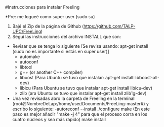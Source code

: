 #Instrucciones para instalar Freeling

*Pre: me logueé como super user (sudo su)

1. Bajé el Zip de la página de Github (https://github.com/TALP-UPC/FreeLing)
2. Seguí las instrucciones del archivo INSTALL que son:
  * Revisar que se tenga lo siguiente [Se revisa usando: apt-get install (sudo no es importante si estás en super user)]
    - automake 
    - autoconf
    - libtool
    - g++  (or another C++ compiler)
    - liboost (Para Ubuntu se tuvo que instalar: apt-get install libboost-all-dev)
    - libicu (Para Ubuntu se tuvo que instalar apt-get install libicu-dev)
    - zlib  (ara Ubuntu se tuvo que instalar apt-get install zlib1g-dev)   
  * Una vez revisadas abro la carpeta de Freeling en la terminal (root@NombreDeLap:/home/user/Documents/FreeLing-master#) y escribo lo siguiente:
    -autoreconf --install
    ./configure
    make (En este paso es mejor añadir "make -j 4" para que el proceso corra en los cuatro núcleos y sea más rápido)
    make install

